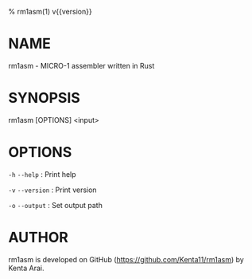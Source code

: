 % rm1asm(1) v{{version}}

# NAME

rm1asm - MICRO-1 assembler written in Rust

# SYNOPSIS

rm1asm \[OPTIONS\] \<input\>

# OPTIONS

`-h` `--help`
: Print help

`-v` `--version`
: Print version

`-o` `--output`
: Set output path

# AUTHOR

rm1asm is developed on GitHub (https://github.com/Kenta11/rm1asm) by Kenta Arai.